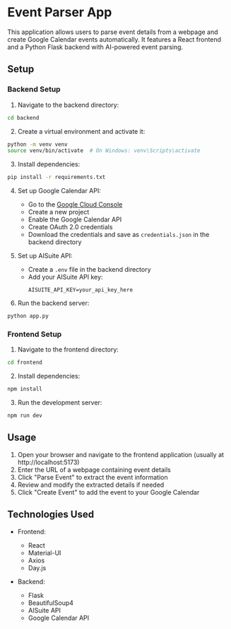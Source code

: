 # Event Parser App

This application allows users to parse event details from a webpage and create Google Calendar events automatically. It features a React frontend and a Python Flask backend with AI-powered event parsing.

## Setup

### Backend Setup

1. Navigate to the backend directory:
```bash
cd backend
```

2. Create a virtual environment and activate it:
```bash
python -m venv venv
source venv/bin/activate  # On Windows: venv\Scripts\activate
```

3. Install dependencies:
```bash
pip install -r requirements.txt
```

4. Set up Google Calendar API:
   - Go to the [Google Cloud Console](https://console.cloud.google.com/)
   - Create a new project
   - Enable the Google Calendar API
   - Create OAuth 2.0 credentials
   - Download the credentials and save as `credentials.json` in the backend directory

5. Set up AISuite API:
   - Create a `.env` file in the backend directory
   - Add your AISuite API key:
     ```
     AISUITE_API_KEY=your_api_key_here
     ```

6. Run the backend server:
```bash
python app.py
```

### Frontend Setup

1. Navigate to the frontend directory:
```bash
cd frontend
```

2. Install dependencies:
```bash
npm install
```

3. Run the development server:
```bash
npm run dev
```

## Usage

1. Open your browser and navigate to the frontend application (usually at http://localhost:5173)
2. Enter the URL of a webpage containing event details
3. Click "Parse Event" to extract the event information
4. Review and modify the extracted details if needed
5. Click "Create Event" to add the event to your Google Calendar

## Technologies Used

- Frontend:
  - React
  - Material-UI
  - Axios
  - Day.js

- Backend:
  - Flask
  - BeautifulSoup4
  - AISuite API
  - Google Calendar API
